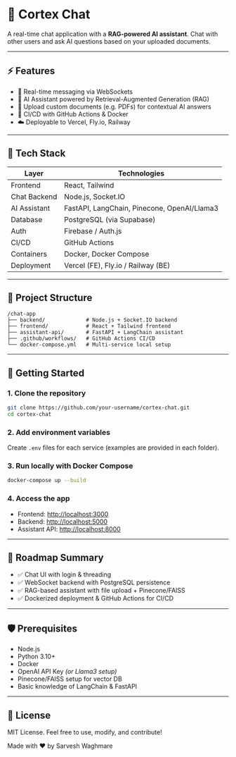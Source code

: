 # 🧠 Cortex Chat

A real-time chat application with a **RAG-powered AI assistant**. Chat with other users and ask AI questions based on your uploaded documents.

---

## ⚡ Features

- 🔁 Real-time messaging via WebSockets  
- 🤖 AI Assistant powered by Retrieval-Augmented Generation (RAG)  
- 📄 Upload custom documents (e.g. PDFs) for contextual AI answers  
- 🚀 CI/CD with GitHub Actions & Docker  
- ☁️ Deployable to Vercel, Fly.io, Railway  

---

## 🧱 Tech Stack

| Layer        | Technologies                                |
| ------------ | ------------------------------------------- |
| Frontend     | React, Tailwind                             |
| Chat Backend | Node.js, Socket.IO                          |
| AI Assistant | FastAPI, LangChain, Pinecone, OpenAI/Llama3 |
| Database     | PostgreSQL (via Supabase)                   |
| Auth         | Firebase / Auth.js                          |
| CI/CD        | GitHub Actions                              |
| Containers   | Docker, Docker Compose                      |
| Deployment   | Vercel (FE), Fly.io / Railway (BE)          |

---

## 📂 Project Structure

```plaintext
/chat-app
├── backend/             # Node.js + Socket.IO backend
├── frontend/            # React + Tailwind frontend
├── assistant-api/       # FastAPI + LangChain assistant
├── .github/workflows/   # GitHub Actions CI/CD
└── docker-compose.yml   # Multi-service local setup
```

---

## 🚀 Getting Started

### 1. Clone the repository

```bash
git clone https://github.com/your-username/cortex-chat.git
cd cortex-chat
```

### 2. Add environment variables

Create `.env` files for each service (examples are provided in each folder).

### 3. Run locally with Docker Compose

```bash
docker-compose up --build
```

### 4. Access the app

- Frontend: [http://localhost:3000](http://localhost:3000)  
- Backend: [http://localhost:5000](http://localhost:5000)  
- Assistant API: [http://localhost:8000](http://localhost:8000)  

---

## 📌 Roadmap Summary

- ✅ Chat UI with login & threading  
- ✅ WebSocket backend with PostgreSQL persistence  
- ✅ RAG-based assistant with file upload + Pinecone/FAISS  
- ✅ Dockerized deployment & GitHub Actions for CI/CD  

---

## 🛡️ Prerequisites

- Node.js  
- Python 3.10+  
- Docker  
- OpenAI API Key *(or Llama3 setup)*  
- Pinecone/FAISS setup for vector DB  
- Basic knowledge of LangChain & FastAPI  

---

## 📜 License

MIT License. Feel free to use, modify, and contribute!

Made with ❤️ by Sarvesh Waghmare
